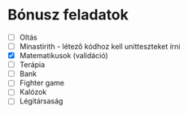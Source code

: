 # Bónusz feladatok

* [ ] Oltás
* [ ] Minastirith - létező kódhoz kell unitteszteket írni
* [x] Matematikusok (validáció)
* [ ] Terápia
* [ ] Bank
* [ ] Fighter game
* [ ] Kalózok
* [ ] Légitársaság
